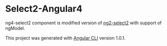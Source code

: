 # Select2-Angular4

ng4-select2 component is modified version of [ng2-select2](https://github.com/NejcZdovc/ng2-select2/) with support of ngModel.

This project was generated with [Angular CLI](https://github.com/angular/angular-cli) version 1.0.1.
